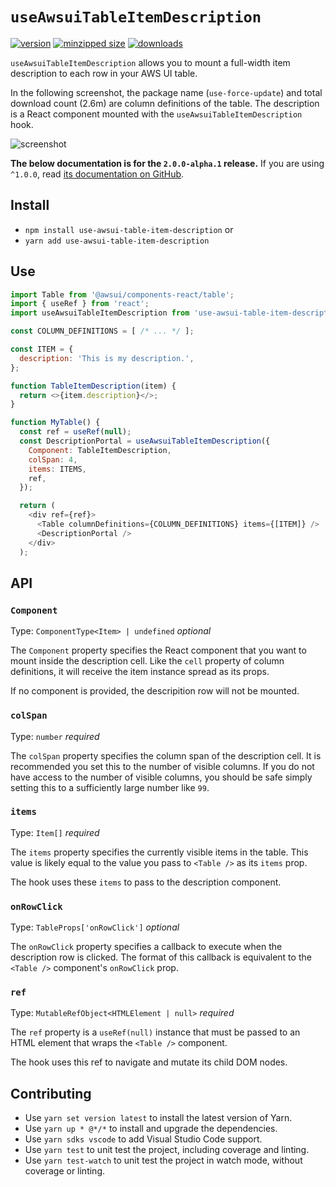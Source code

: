 # `useAwsuiTableItemDescription`

[![version](https://img.shields.io/npm/v/use-awsui-table-item-description.svg)](https://www.npmjs.com/package/use-awsui-table-item-description)
[![minzipped size](https://img.shields.io/bundlephobia/minzip/use-awsui-table-item-description.svg)](https://www.npmjs.com/package/use-awsui-table-item-description)
[![downloads](https://img.shields.io/npm/dt/use-awsui-table-item-description.svg)](https://www.npmjs.com/package/use-awsui-table-item-description)

`useAwsuiTableItemDescription` allows you to mount a full-width item description
to each row in your AWS UI table.

In the following screenshot, the package name (`use-force-update`) and total
download count (2.6m) are column definitions of the table. The description is
a React component mounted with the `useAwsuiTableItemDescription` hook.

![screenshot](https://user-images.githubusercontent.com/343837/111864587-1d177480-891f-11eb-90a4-fb59209cb732.png)

**The below documentation is for the `2.0.0-alpha.1` release.** If you are using
`^1.0.0`, read
[its documentation on GitHub](https://github.com/CharlesStover/use-awsui-table-item-description/blob/31fd83573a4de6d1da4937c91df1535b68126139/README.md#readme).

## Install

- `npm install use-awsui-table-item-description` or
- `yarn add use-awsui-table-item-description`

## Use

```javascript
import Table from '@awsui/components-react/table';
import { useRef } from 'react';
import useAwsuiTableItemDescription from 'use-awsui-table-item-description';

const COLUMN_DEFINITIONS = [ /* ... */ ];

const ITEM = {
  description: 'This is my description.',
};

function TableItemDescription(item) {
  return <>{item.description}</>;
}

function MyTable() {
  const ref = useRef(null);
  const DescriptionPortal = useAwsuiTableItemDescription({
    Component: TableItemDescription,
    colSpan: 4,
    items: ITEMS,
    ref,
  });

  return (
    <div ref={ref}>
      <Table columnDefinitions={COLUMN_DEFINITIONS} items={[ITEM]} />
      <DescriptionPortal />
    </div>
  );
```

## API

### `Component`

Type: `ComponentType<Item> | undefined` _optional_

The `Component` property specifies the React component that you want to mount
inside the description cell. Like the `cell` property of column definitions, it
will receive the item instance spread as its props.

If no component is provided, the descripition row will not be mounted.

### `colSpan`

Type: `number` _required_

The `colSpan` property specifies the column span of the description cell. It is
recommended you set this to the number of visible columns. If you do not have
access to the number of visible columns, you should be safe simply setting this
to a sufficiently large number like `99`.

### `items`

Type: `Item[]` _required_

The `items` property specifies the currently visible items in the table. This
value is likely equal to the value you pass to `<Table />` as its `items` prop.

The hook uses these `items` to pass to the description component.

### `onRowClick`

Type: `TableProps['onRowClick']` _optional_

The `onRowClick` property specifies a callback to execute when the description
row is clicked. The format of this callback is equivalent to the `<Table />`
component's `onRowClick` prop.

### `ref`

Type: `MutableRefObject<HTMLElement | null>` _required_

The `ref` property is a `useRef(null)` instance that must be passed to an HTML
element that wraps the `<Table />` component.

The hook uses this ref to navigate and mutate its child DOM nodes.

## Contributing

- Use `yarn set version latest` to install the latest version of Yarn.
- Use `yarn up * @*/*` to install and upgrade the dependencies.
- Use `yarn sdks vscode` to add Visual Studio Code support.
- Use `yarn test` to unit test the project, including coverage and linting.
- Use `yarn test-watch` to unit test the project in watch mode, without coverage
  or linting.
